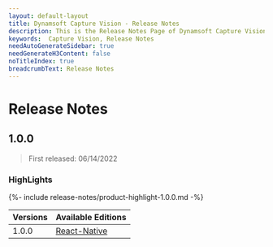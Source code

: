```yaml
---
layout: default-layout
title: Dynamsoft Capture Vision - Release Notes
description: This is the Release Notes Page of Dynamsoft Capture Vision.
keywords:  Capture Vision, Release Notes
needAutoGenerateSidebar: true
needGenerateH3Content: false
noTitleIndex: true
breadcrumbText: Release Notes
---
```


# Release Notes

## 1.0.0

> First released: 06/14/2022

### HighLights

{%- include release-notes/product-highlight-1.0.0.md -%}

| Versions | Available Editions |
| -------- | ------------------ |
| 1.0.0 | [React-Native]({{site.rn-release-notes}}rn-1.html#100-04012022) |
